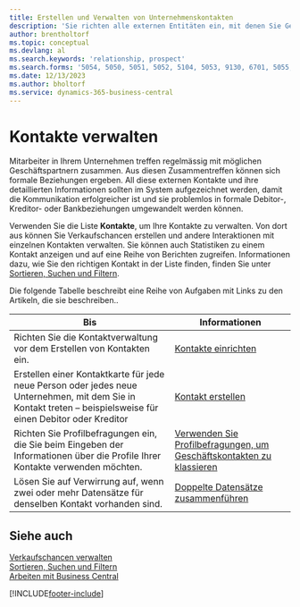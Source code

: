 ```yaml
---
title: Erstellen und Verwalten von Unternehmenskontakten
description: 'Sie richten alle externen Entitäten ein, mit denen Sie Geschäftsbeziehungen haben (wie Debitoren, Interessenten, Kreditoren und Berater).'
author: brentholtorf
ms.topic: conceptual
ms.devlang: al
ms.search.keywords: 'relationship, prospect'
ms.search.forms: '5054, 5050, 5051, 5052, 5104, 5053, 9130, 6701, 5055, 1604'
ms.date: 12/13/2023
ms.author: bholtorf
ms.service: dynamics-365-business-central
---
```


# Kontakte verwalten

Mitarbeiter in Ihrem Unternehmen treffen regelmässig mit möglichen Geschäftspartnern zusammen. Aus diesen Zusammentreffen können sich formale Beziehungen ergeben. All diese externen Kontakte und ihre detaillierten Informationen sollten im System aufgezeichnet werden, damit die Kommunikation erfolgreicher ist und sie problemlos in formale Debitor-, Kreditor- oder Bankbeziehungen umgewandelt werden können.

Verwenden Sie die Liste **Kontakte**, um Ihre Kontakte zu verwalten. Von dort aus können Sie Verkaufschancen erstellen und andere Interaktionen mit einzelnen Kontakten verwalten. Sie können auch Statistiken zu einem Kontakt anzeigen und auf eine Reihe von Berichten zugreifen. Informationen dazu, wie Sie den richtigen Kontakt in der Liste finden, finden Sie unter [Sortieren, Suchen und Filtern](ui-enter-criteria-filters.md).  

Die folgende Tabelle beschreibt eine Reihe von Aufgaben mit Links zu den Artikeln, die sie beschreiben..

| Bis | Informationen |
| --- | --- |
| Richten Sie die Kontaktverwaltung vor dem Erstellen von Kontakten ein. |[Kontakte einrichten](marketing-setup-contacts.md) |
| Erstellen einer Kontaktkarte für jede neue Person oder jedes neue Unternehmen, mit dem Sie in Kontakt treten – beispielsweise für einen Debitor oder Kreditor |[Kontakt erstellen](marketing-create-contact-companies.md) |
|Richten Sie Profilbefragungen ein, die Sie beim Eingeben der Informationen über die Profile Ihrer Kontakte verwenden möchten.|[Verwenden Sie Profilbefragungen, um Geschäftskontakten zu klassieren](marketing-create-contact-profile-questionnaire.md)|
|Lösen Sie auf Verwirrung auf, wenn zwei oder mehr Datensätze für denselben Kontakt vorhanden sind.|[Doppelte Datensätze zusammenführen](sales-how-merge-duplicate-records.md)|

## Siehe auch 

[Verkaufschancen verwalten](marketing-manage-sales-opportunities.md)  
[Sortieren, Suchen und Filtern](ui-enter-criteria-filters.md)  
[Arbeiten mit Business Central](ui-work-product.md)  


[!INCLUDE[footer-include](includes/footer-banner.md)]